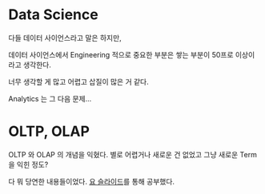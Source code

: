 # Data Science

다들 데이터 사이언스라고 말은 하지만,

데이터 사이언스에서 Engineering 적으로 중요한 부분은 쌓는 부분이 50프로 이상이라고 생각한다.

너무 생각할 게 많고 어렵고 삽질이 많은 거 같다.

Analytics 는 그 다음 문제...

# OLTP, OLAP

OLTP 와 OLAP 의 개념을 익혔다. 별로 어렵거나 새로운 건 없었고 그냥 새로운 Term 을 익힌 정도?

다 뭐 당연한 내용들이었다. [요 슬라이드](https://www.slideshare.net/ahsanirfan2/olap-vs-oltp)를 통해 공부했다.
